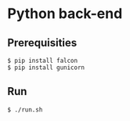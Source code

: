 # Python back-end

## Prerequisities

```
$ pip install falcon
$ pip install gunicorn
```

## Run

```
$ ./run.sh
```